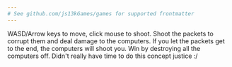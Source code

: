 ```yaml
---
# See github.com/js13kGames/games for supported frontmatter
---
```

WASD/Arrow keys to move, click mouse to shoot.
Shoot the packets to corrupt them and deal damage to the computers.
If you let the packets get to the end, the computers will shoot you. Win by destroying all the computers off. 
Didn't really have time to do this concept justice :/